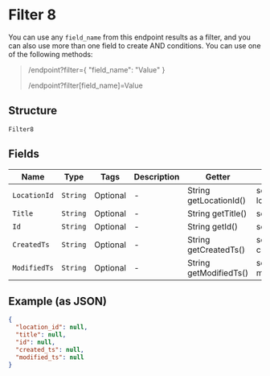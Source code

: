 
# Filter 8

You can use any `field_name` from this endpoint results as a filter, and you can also use more than one field to create AND conditions. You can use one of the following methods:

> /endpoint?filter={ "field_name": "Value" }
> 
> /endpoint?filter[field_name]=Value

## Structure

`Filter8`

## Fields

| Name | Type | Tags | Description | Getter | Setter |
|  --- | --- | --- | --- | --- | --- |
| `LocationId` | `String` | Optional | - | String getLocationId() | setLocationId(String locationId) |
| `Title` | `String` | Optional | - | String getTitle() | setTitle(String title) |
| `Id` | `String` | Optional | - | String getId() | setId(String id) |
| `CreatedTs` | `String` | Optional | - | String getCreatedTs() | setCreatedTs(String createdTs) |
| `ModifiedTs` | `String` | Optional | - | String getModifiedTs() | setModifiedTs(String modifiedTs) |

## Example (as JSON)

```json
{
  "location_id": null,
  "title": null,
  "id": null,
  "created_ts": null,
  "modified_ts": null
}
```

